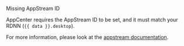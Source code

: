 Missing AppStream ID

AppCenter requires the AppStream ID to be set, and it must match your RDNN (`{{ data }}.desktop`).

For more information, please look at the
[appstream documentation](https://www.freedesktop.org/software/appstream/docs/chap-Quickstart.html).
